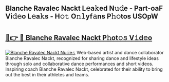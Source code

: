 ## Blanche Ravalec Nackt L𝚎a𝚔ed N𝚞𝚍e - Part-oaF Vi𝚍𝚎o L𝚎a𝚔s - H𝚘𝚝 O𝚗𝚕yf𝚊ns P𝚑𝚘tos USOpW

# <h2><a href="http://kf2u7b4.oniu.top/?m=Blanche+Ravalec+Nackt">🔗👉 🔴 Blanche Ravalec Nackt P𝚑ot𝚘𝚜 V𝚒d𝚎o</a></h2>

[![Blanche Ravalec Nackt Nu𝚍e𝚜](https://i.imgur.com/0qMVB7G.gif)](http://kf2u7b4.oniu.top/?m=Blanche+Ravalec+Nackt)
Web-based artist and dance collaborator Blanche Ravalec Nackt, recognized for sharing dance and lifestyle ideas through solo and collaborative dance performances and short videos. Inspiring coach Blanche Ravalec Nackt, celebrated for their ability to bring out the best in their athletes and teams.  
